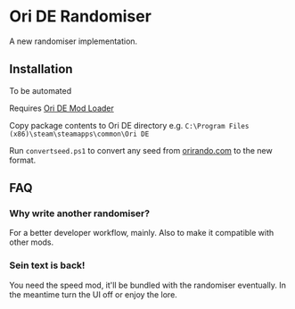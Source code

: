 # Ori DE Randomiser

A new randomiser implementation.

## Installation

To be automated

Requires [Ori DE Mod Loader](https://github.com/Kirefel/OriDeModLoader)

Copy package contents to Ori DE directory e.g. `C:\Program Files (x86)\steam\steamapps\common\Ori DE`

Run `convertseed.ps1` to convert any seed from [orirando.com](https://orirando.com) to the new format.

## FAQ

### Why write another randomiser?

For a better developer workflow, mainly. Also to make it compatible with other mods.

### Sein text is back!

You need the speed mod, it'll be bundled with the randomiser eventually. In the meantime turn the UI off or enjoy the lore.
